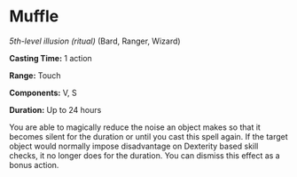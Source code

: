 # Muffle
*5th-level illusion (ritual)* (Bard, Ranger, Wizard)

**Casting Time:** 1 action

**Range:** Touch

**Components:** V, S

**Duration:** Up to 24 hours

You are able to magically reduce the noise an object makes so that it becomes silent for the duration or until you cast this spell again. If the target object would normally impose disadvantage on Dexterity based skill checks, it no longer does for the duration. You can dismiss this effect as a bonus action.
